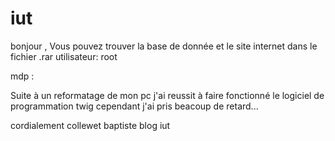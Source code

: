 # iut
bonjour , 
Vous pouvez trouver la base de donnée et le site internet dans le fichier .rar
utilisateur: root

mdp :

Suite à un reformatage de mon pc j'ai reussit à faire fonctionné le logiciel de programmation twig cependant j'ai pris beacoup de retard...

cordialement collewet baptiste 
blog iut 
